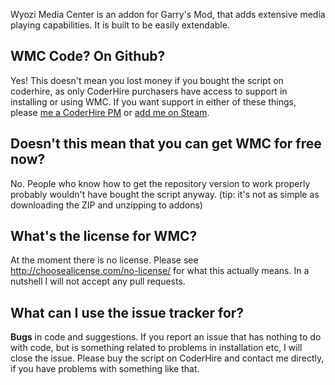 Wyozi Media Center is an addon for Garry's Mod, that adds extensive media playing capabilities. It is built to be easily extendable.

## WMC Code? On Github?

Yes! This doesn't mean you lost money if you bought the script on coderhire, as only CoderHire purchasers have access to support in installing or using WMC. If you want support in either of these things, please [me a CoderHire PM](http://coderhire.com/profile/personalmessages/send/1443) or [add me on Steam](http://steamcommunity.com/id/wyozi).

## Doesn't this mean that you can get WMC for free now?

No. People who know how to get the repository version to work properly probably wouldn't have bought the script anyway. (tip: it's not as simple as downloading the ZIP and unzipping to addons)

## What's the license for WMC?

At the moment there is no license. Please see http://choosealicense.com/no-license/ for what this actually means. In a nutshell I will not accept any pull requests.

## What can I use the issue tracker for?

**Bugs** in code and suggestions. If you report an issue that has nothing to do with code, but is something related to problems in installation etc, I will close the issue. Please buy the script on CoderHire and contact me directly, if you have problems with something like that.